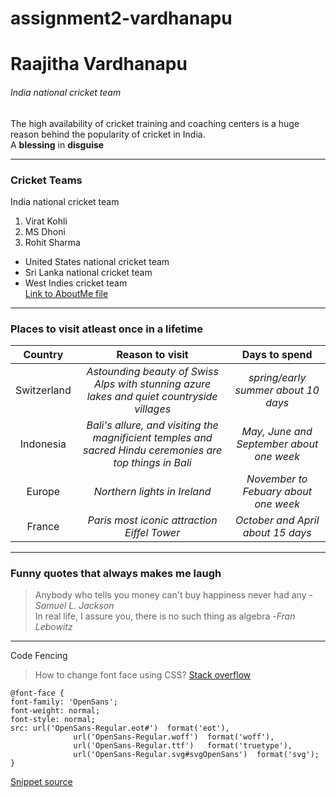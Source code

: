 # assignment2-vardhanapu
# Raajitha Vardhanapu
###### India national cricket team
The high availability of cricket training and coaching centers is a huge reason behind the popularity of cricket in India. <br>
A **blessing** in **disguise** 

---

### Cricket Teams 

India national cricket team
1. Virat Kohli
2. MS Dhoni
3. Rohit Sharma

* United States national cricket team
* Sri Lanka national cricket team
* West Indies cricket team <br>
[Link to AboutMe file](AboutMe.md)
---

### Places to visit atleast once in a lifetime

| Country | Reason to visit | Days to spend |
| :---:         | :---:                 |:---:               |
| Switzerland | *Astounding beauty of Swiss Alps with stunning azure lakes and quiet countryside villages* | *spring/early summer about 10 days* |
| Indonesia | *Bali's allure, and visiting the magnificient temples and sacred Hindu ceremonies are top things in Bali* | *May, June and September about one week* |
| Europe| *Northern lights in Ireland* | *November to Febuary about one week* |
| France | *Paris most iconic attraction Eiffel Tower* | *October and April about 15 days* |

---

### Funny quotes that always makes me laugh 

> Anybody who tells you money can't buy happiness never had any -*Samuel L. Jackson* <br>
> In real life, I assure you, there is no such thing as algebra -*Fran Lebowitz*

---

Code Fencing 

> How to change font face using CSS?
[Stack overflow](https://stackoverflow.com/questions/43277265/how-to-change-font-face)
```
@font-face { 
font-family: 'OpenSans'; 
font-weight: normal;
font-style: normal;
src: url('OpenSans-Regular.eot#')  format('eot'),
              url('OpenSans-Regular.woff')  format('woff'),
              url('OpenSans-Regular.ttf')   format('truetype'),
              url('OpenSans-Regular.svg#svgOpenSans')  format('svg'); 
}

```

[Snippet source](https://css-tricks.com/snippets/css/using-font-face-in-css/)





